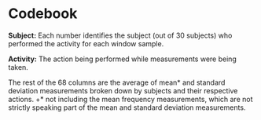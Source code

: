 Codebook
========

**Subject:** Each number identifies the subject (out of 30 subjects) who performed the activity for each window sample.

**Activity:** The action being performed while measurements were being taken.

The rest of the 68 columns are the average of mean* and standard deviation measurements broken down by subjects and their respective actions.
+* not including the mean frequency measurements, which are not strictly speaking part of the mean and standard deviation measurements.